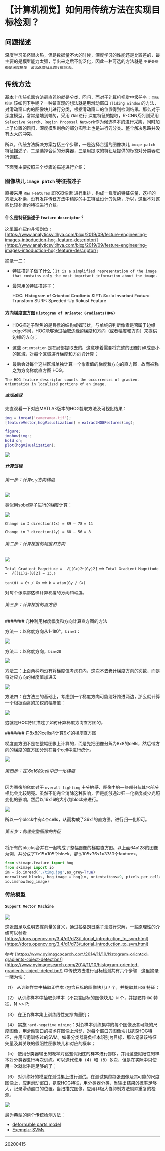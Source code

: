 <head>
    <script src="https://cdn.mathjax.org/mathjax/latest/MathJax.js?config=TeX-AMS-MML_HTMLorMML" type="text/javascript"></script>
    <script type="text/x-mathjax-config">
        MathJax.Hub.Config({
            tex2jax: {
            skipTags: ['script', 'noscript', 'style', 'textarea', 'pre'],
            inlineMath: [['$','$']]
            }
        });
    </script>
</head>

# 【计算机视觉】如何用传统方法在实现目标检测？

## 问题描述

深度学习虽然很火热，但是数据量不大的时候，深度学习的性能还是比较差的，最主要的是模型能力太强，学出来之后不能泛化，因此一种可选的方法就是 `不要处处都是深度模型，试试返璞归真的传统方法`。

## 传统方法

基本上传统机器方法最直观的就是分类、回归，而对于计算机视觉中级任务：`目标检测` 该如何下手呢？一种最直观的想法就是用滑动窗口 `sliding window` 的方法，对滑动窗口内的图像块儿进行分类，根据滑动窗口的位置得到检测结果。那么对于深度模型，常常是端到端的，采用 `CNN` 进行 深度特征的提取，R-CNN系列则采用 `Selective Search`、`Region Proposal Network`作为候选样本的进行采集，同时加上了位置的回归，深度模型剩余的部分实际上也是进行的分类。整个解决思路并没有太大的冲突。

所以，传统方法解决方案包括三个步骤，一是选择合适的图像块儿 `image patch` 特征描述子，二是选择合适的分类器，三是用提取的特征及提供的标签对分类器进行训练。





下面我主要按照三个步骤的描述进行介绍：

### 图像块儿 `image patch` 特征描述子

直接采用 `Raw Features` 即RGB像素 进行重排，构成一维度的特征矢量，这样的方法太朴素，没有发挥传统方法中精妙的手工特征设计的优势，所以，这里不对这些比较朴素的特征进行介绍。


#### 什么是特征描述子 `feature descriptor`？

这里面介绍的非常到位：
[https://www.analyticsvidhya.com/blog/2019/09/feature-engineering-images-introduction-hog-feature-descriptor/](https://www.analyticsvidhya.com/blog/2019/09/feature-engineering-images-introduction-hog-feature-descriptor/)

摘录一二：
- 特征描述子做了什么：`It is a simplified representation of the image that contains only the most important information about the image.`

- 最常用的特征描述子：

    HOG: Histogram of Oriented Gradients
    SIFT: Scale Invariant Feature Transform
    SURF: Speeded-Up Robust Feature


#### 方向梯度直方图 `Histogram of Oriented Gradients(HOG)` 

- HOG描述子聚焦的是目标的结构或者形状，与单纯的判断像素是否属于边缘edge不同，HOG能够通过抽取边缘的梯度和方向（或者幅度和方向）来提供边缘的方向；

- 这些 `orientation` 是在局部提取去的，这意味着需要将完整的图像打碎成更小的区域，对每个区域进行梯度和方向的计算；

- 最后会对每个这些区域单独计算一个像素值的梯度和方向的直方图，故而被称之为方向梯度直方图 HOG。

`The HOG feature descriptor counts the occurrences of gradient orientation in localized portions of an image.`

##### 直观感受

先直观看一下对应MATLAB版本的HOG提取方法及可视化结果：

```matlab
img = imread('cameraman.tif');
[featureVector,hogVisualization] = extractHOGFeatures(img);

figure;
imshow(img); 
hold on;
plot(hogVisualization);
```

![](/img/Figure2.png)



##### 计算过程

###### 第一步：计算`x,y`方向梯度

![](/img/Figure3.png)

类似用sobel算子进行的梯度计算：

![](/img/Figure4.gif)

`Change in X direction(Gx) = 89 – 78 = 11`

`Change in Y direction(Gy) = 68 – 56 = 8`

###### 第二步：计算梯度的幅度和方向

![](/img/Figure5.png)

`Total Gradient Magnitude =  √[(Gx)2+(Gy)2]` ==> `Total Gradient Magnitude =  √[(11)2+(8)2] = 13.6`

`tan(Φ) = Gy / Gx` ==> `Φ = atan(Gy / Gx)`

对每个像素都这样计算梯度的方向和幅度。

###### 第三步：计算梯度的直方图

####### 几种利用梯度幅度和方向计算直方图的方法

方法一：以梯度方向从1-180°，`bin=1`：

![](/img/Figure6.png)

方法二：以梯度方向，`bin=20`

![](/img/Figure7.png)


方法三：上面两种均没有将梯度值考虑在内，这次不去统计梯度方向的次数，而是将对应方向的梯度值加进去

![](/img/Figure8.png)


方法四：在方法三的基础上，考虑到一个梯度方向可能刚好跨进两边，那么就计算一个根据距离的加权的幅度值：

![](/img/Figure9.png)

这就是HOG特征描述子如何计算梯度方向直方图的。

####### 在8x8的cells内计算9x1的梯度直方图

梯度直方图不是在整幅图像上计算的，而是先把图像分解为8x8的cells，然后带方向的梯度的直方图分别在每个cell中进行统计。


![](/img/Figure10.png)

###### 第四步：在16x16的cell中归一化梯度

因为图像的梯度对于 `overall lighting` 十分敏感，图像中的一些部分与其它部分相比会比较明亮。虽然不能完全消除这种影响，但是能够通过归一化梯度减少光照变化的影响。然后以16x16的大小为block来进行。

![](/img/Figure11.png)

所以一个block中有4个cells，从而构成了36x1的直方图。进行归一化即可。

###### 第五步：构建完整图像的特征

将所有的blocks合并在一起构成了整幅图像的梯度直方图。以上面64x128的图像为例，共分成了7x15=105个block，那么105x36x1=3780个features。


```python
from skimage.feature import hog
from skimage import io
im = io.imread('./timg.jpg',as_grey=True)
normalised_blocks, hog_image = hog(im, orientations=9, pixels_per_cell=(8, 8), cells_per_block=(8, 8), visualise=True)
io.imshow(hog_image)
```


### 传统模型

#### `Support Vector Machine`

![](/img/20200414/Figure10.png)

这张图足以说明支撑向量的含义，通过拉格朗日乘子法进行求解，一些原理性的介绍可以参看 [https://docs.opencv.org/3.4/d1/d73/tutorial_introduction_to_svm.html](https://docs.opencv.org/3.4/d1/d73/tutorial_introduction_to_svm.html)


参考 [https://www.pyimagesearch.com/2014/11/10/histogram-oriented-gradients-object-detection/](https://www.pyimagesearch.com/2014/11/10/histogram-oriented-gradients-object-detection/) 中传统方法进行目标检测共有六个步骤，这里摘录一睹为快：

（1） 从训练样本中抽取正样本 (包含目标的图像块儿) `P` 个，并提取其 `HOG` 特征；

（2） 从训练样本中抽取负样本（不包含目标的图像块儿）`N` 个，并提取其`HOG` 特征，N >> P;

（3） 在正负样本集上训练线性支撑向量机；

（4） 实施 `hard-negative mining`：对负样本训练集中的每个图像及其可能的尺度图像，用滑动窗口的技术在图像上滑动，对每个窗口的图像块儿提取HOG特征，并用应用训练过的SVM。如果分类器将负样本识别为目标，那么记录该特征矢量及其关联的假阳性图像块儿和对应的概率；

（5） 使用分类器输出的概率对这些假阳性的样本进行排序，并用这些假阳性的样本对分类器进行再次训练。可以迭代使用（4）和（5）多次，但是在实际中只使用一次就似乎是足够的了；

（6） 对训练好的模型在测试集上进行测试。在测试集的每张图像及其可能的尺度图像上，应用滑动窗口，提取HOG特征，用分类器分类，当输出结果的概率足够大，记录滑动窗口的位置。当扫描完图像，应用非极大值抑制方法剔除重复的检测。

![](/img/Figure1.gif)

最为典型的两个传统检测方法：

- [deformable parts model](http://cs.brown.edu/~pff/papers/lsvm-pami.pdf)  
- [Exemplar SVMs](http://www.cs.cmu.edu/~efros/exemplarsvm-iccv11.pdf)


-----
20200415

